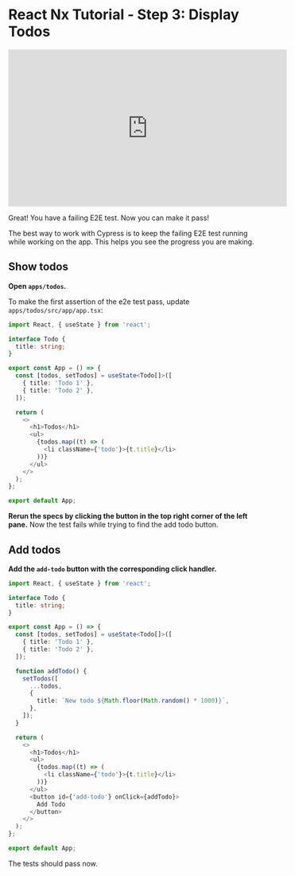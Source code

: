 # React Nx Tutorial - Step 3: Display Todos

<iframe loading="lazy" width="560" height="315" src="https://www.youtube.com/embed/fNehP0WX__c" frameborder="0" allow="accelerometer; autoplay; encrypted-media; gyroscope; picture-in-picture; fullscreen"></iframe>

Great! You have a failing E2E test. Now you can make it pass!

The best way to work with Cypress is to keep the failing E2E test running while working on the app. This helps you see the progress you are making.

## Show todos

**Open `apps/todos`.**

To make the first assertion of the e2e test pass, update `apps/todos/src/app/app.tsx`:

```typescript
import React, { useState } from 'react';

interface Todo {
  title: string;
}

export const App = () => {
  const [todos, setTodos] = useState<Todo[]>([
    { title: 'Todo 1' },
    { title: 'Todo 2' },
  ]);

  return (
    <>
      <h1>Todos</h1>
      <ul>
        {todos.map((t) => (
          <li className={'todo'}>{t.title}</li>
        ))}
      </ul>
    </>
  );
};

export default App;
```

**Rerun the specs by clicking the button in the top right corner of the left pane.** Now the test fails while trying to find the add todo button.

## Add todos

**Add the `add-todo` button with the corresponding click handler.**

```typescript
import React, { useState } from 'react';

interface Todo {
  title: string;
}

export const App = () => {
  const [todos, setTodos] = useState<Todo[]>([
    { title: 'Todo 1' },
    { title: 'Todo 2' },
  ]);

  function addTodo() {
    setTodos([
      ...todos,
      {
        title: `New todo ${Math.floor(Math.random() * 1000)}`,
      },
    ]);
  }

  return (
    <>
      <h1>Todos</h1>
      <ul>
        {todos.map((t) => (
          <li className={'todo'}>{t.title}</li>
        ))}
      </ul>
      <button id={'add-todo'} onClick={addTodo}>
        Add Todo
      </button>
    </>
  );
};

export default App;
```

The tests should pass now.
